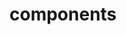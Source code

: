 <!-- Space: Projects -->
<!-- Parent: CookiecutterTemplate -->
<!-- Title: Components CookiecutterTemplate -->

<!-- Label: CookiecutterTemplate -->
<!-- Label: Project -->
<!-- Label: Components -->
<!-- Include: disclaimer.md -->
<!-- Include: ac:toc -->

# components
